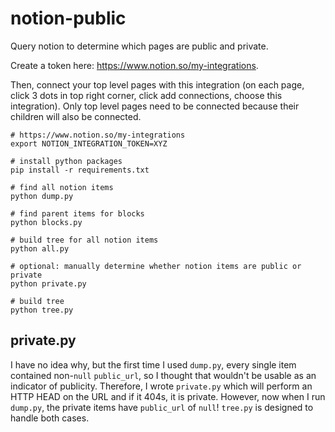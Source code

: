 # notion-public

Query notion to determine which pages are public and private.

Create a token here: https://www.notion.so/my-integrations.

Then, connect your top level pages with this integration (on each page,
click 3 dots in top right corner, click add connections, choose this integration).
Only top level pages need to be connected because their children will also be connected.

```console
# https://www.notion.so/my-integrations
export NOTION_INTEGRATION_TOKEN=XYZ

# install python packages
pip install -r requirements.txt

# find all notion items
python dump.py

# find parent items for blocks
python blocks.py

# build tree for all notion items
python all.py

# optional: manually determine whether notion items are public or private
python private.py

# build tree
python tree.py
```

## private.py

I have no idea why, but the first time I used `dump.py`,
every single item contained non-`null` `public_url`, so I thought that wouldn't
be usable as an indicator of publicity. Therefore, I wrote `private.py` which
will perform an HTTP HEAD on the URL and if it 404s, it is private. However,
now when I run `dump.py`, the private items have `public_url` of `null`!
`tree.py` is designed to handle both cases.